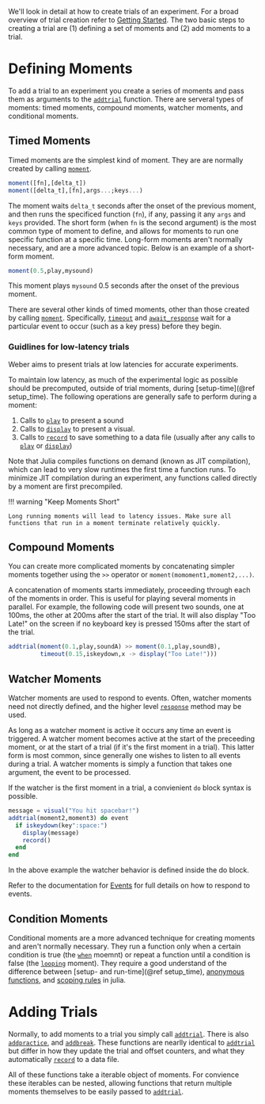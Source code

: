 We'll look in detail at how to create trials of an experiment. For a broad overview of trial creation refer to [Getting Started](start.md). The two basic steps to creating a trial are (1) defining a set of moments and (2) add moments to a trial. 

# Defining Moments

To add a trial to an experiment you create a series of moments and pass them as arguments to the [`addtrial`](@ref) function. There are serveral types of moments: timed moments, compound moments, watcher moments, and conditional moments.

## Timed Moments

Timed moments are the simplest kind of moment. They are are normally created by calling [`moment`](@ref).

```julia
moment([fn],[delta_t])
moment([delta_t],[fn],args...;keys...)
```

The moment waits `delta_t` seconds after the onset of the previous moment, and then runs the specificed function (`fn`), if any, passing it any `args` and `keys` provided. The short form (when `fn` is the second argument) is the most common type of moment to define, and allows for moments to run one specific function at a specific time. Long-form moments aren't normally necessary, and are a more advanced topic. Below is an example of a short-form moment.

```julia
moment(0.5,play,mysound)
```

This moment plays `mysound` 0.5 seconds after the onset of the previous moment.

There are several other kinds of timed moments, other than those created by calling [`moment`](@ref). Specifically, [`timeout`](@ref) and [`await_response`](@ref) wait for a particular event to occur (such as a key press) before they begin.

### Guidlines for low-latency trials

Weber aims to present trials at low latencies for accurate experiments.

To maintain low latency, as much of the experimental logic as possible should be precomputed, outside of trial moments, during [setup-time](@ref setup_time). The following operations are generally safe to perform during a moment:

1. Calls to [`play`](@ref) to present a sound
2. Calls to [`display`](@ref) to present a visual.
3. Calls to [`record`](@ref) to save something to a data file (usually after any calls
   to [`play`](@ref) or [`display`](@ref))

Note that Julia compiles functions on demand (known as JIT compilation), which
can lead to very slow runtimes the first time a function runs.  To minimize JIT
compilation during an experiment, any functions called directly by a moment are
first precompiled. 

!!! warning "Keep Moments Short"

    Long running moments will lead to latency issues. Make sure all
    functions that run in a moment terminate relatively quickly. 

## Compound Moments

You can create more complicated moments by concatenating simpler moments together using the `>>` operator or `moment(momoment1,moment2,...)`.

A concatenation of moments starts immediately, proceeding through each of the
moments in order. This is useful for playing several moments in parallel. For
example, the following code will present two sounds, one at 100ms, the other at
200ms after the start of the trial. It will also display "Too Late!" on the
screen if no keyboard key is pressed 150ms after the start of the trial.

```julia
addtrial(moment(0.1,play,soundA) >> moment(0.1,play,soundB),
         timeout(0.15,iskeydown,x -> display("Too Late!")))
```

## Watcher Moments

Watcher moments are used to respond to events. Often, watcher moments need not directly defined, and the higher level [`response`](@ref) method may be used.

As long as a watcher moment is active it occurs any time an event is triggered. A watcher moment becomes active at the start of the preceeding moment, or at the start of a trial (if it's the first moment in a trial). This latter form is most common, since generally one wishes to listen to all events during a trial. A watcher moments is simply a function that takes one argument, the event to be processed.

If the watcher is the first moment in a trial, a convienient `do` block syntax is possible.

```julia
message = visual("You hit spacebar!")
addtrial(moment2,moment3) do event
  if iskeydown(key":space:")
    display(message)
    record()
  end
end
```

In the above example the watcher behavior is defined inside the do block.

Refer to the documentation for [Events](event.md) for full details on how to respond to events.

## Condition Moments

Conditional moments are a more advanced technique for creating moments and aren't normally necessary. They run a function only when a certain condition is true (the [`when`](@ref) moemnt) or repeat a function until a condition is false (the [`looping`](@ref) moment). They require a good understand of the difference between [setup- and run-time](@ref setup_time), [anonymous functions](http://docs.julialang.org/en/stable/manual/functions/#anonymous-functions), and [scoping rules](http://docs.julialang.org/en/stable/manual/variables-and-scoping/) in julia.

# Adding Trials

Normally, to add moments to a trial you simply call [`addtrial`](@ref). There is also [`addpractice`](@ref), and [`addbreak`](@ref). These functions are nearlly identical to [`addtrial`](@ref) but differ in how they update the trial and offset counters, and what they automatically [`record`](@ref) to a data file.

All of these functions take a iterable object of moments. For convience these iterables can be nested, allowing functions that return multiple moments themselves to be easily passed to [`addtrial`](@ref). 
